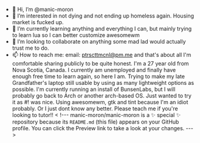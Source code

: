- 👋 Hi, I’m @manic-moron
- 👀 I’m interested in not dying and not ending up homeless again. Housing market is fucked up.
- 🌱 I’m currently learning anything and everything I can, but mainly trying to learn lua so I can better customize awesomewm 
- 💞️ I’m looking to collaborate on anything some mad lad would actually trust me to do. 
- 📫 How to reach me:
 email: ptrscttmcnl@pm.me
 and that's about all I'm comfortable sharing publicly to be quite honest.
 I'm a 27 year old from Nova Scotia, Canada. I currently am unemployed and finally have enough free time to learn again, so here I am.
Trying to make my late Grandfather's laptop still usable by using as many lightweight options as possible. 
I'm currently running an install of BunsenLabs, but I will probably go back to Arch or another arch-based OS. Just wanted to try it as #! was nice.
Using awesomewm, gtk and tint because I'm an idiot probably. Or I just dont know any better. Please teach me if you're looking to tutor!!
< !---
manic-moron/manic-moron is a ✨ special ✨ repository because its `README.md` (this file) appears on your GitHub profile.
You can click the Preview link to take a look at your changes.
--->
